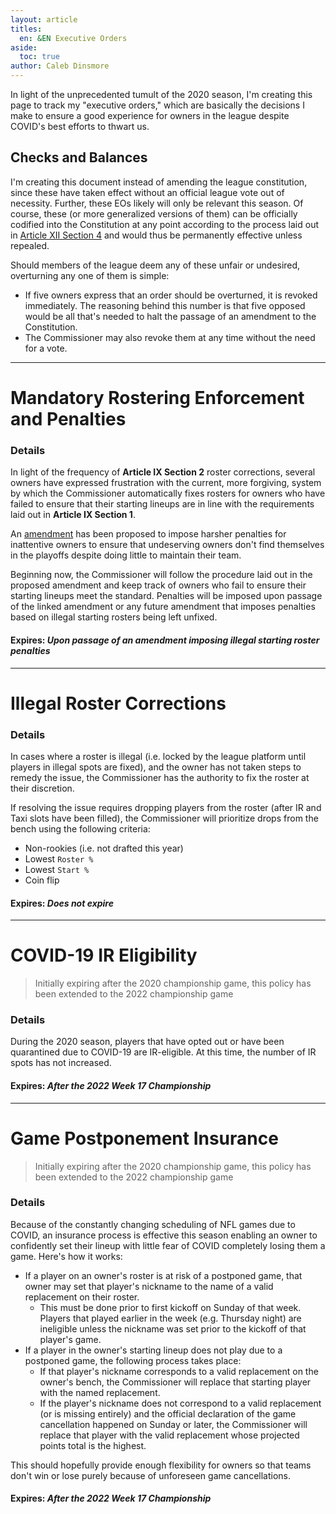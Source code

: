 ```yaml
---
layout: article
titles:
  en: &EN Executive Orders
aside:
  toc: true
author: Caleb Dinsmore
---
```


In light of the unprecedented tumult of the 2020 season, I'm creating this page to track my "executive orders," which are basically the decisions I make to ensure a good experience for owners in the league despite COVID's best efforts to thwart us.

## Checks and Balances

I'm creating this document instead of amending the league constitution, since these have taken effect without an official league vote out of necessity. Further, these EOs likely will only be relevant this season. Of course, these (or more generalized versions of them) can be officially codified into the Constitution at any point according to the process laid out in [Article XII Section 4](https://edusports.us/misc/constitution.html#article-xii---creating-new-league-rules) and would thus be permanently effective unless repealed.

Should members of the league deem any of these unfair or undesired, overturning any one of them is simple:

- If five owners express that an order should be overturned, it is revoked immediately. The reasoning behind this number is that five opposed would be all that's needed to halt the passage of an amendment to the Constitution.
- The Commissioner may also revoke them at any time without the need for a vote.

---

# Mandatory Rostering Enforcement and Penalties

### Details

In light of the frequency of **Article IX Section 2** roster corrections, several owners have expressed frustration with the current, more forgiving, system by which the Commissioner automatically fixes rosters for owners who have failed to ensure that their starting lineups are in line with the requirements laid out in **Article IX Section 1**.

An [amendment](https://github.com/calebdinsmore/edusports-site/pull/3) has been proposed to impose harsher penalties for inattentive owners to ensure that undeserving owners don't find themselves in the playoffs despite doing little to maintain their team.

Beginning now, the Commissioner will follow the procedure laid out in the proposed amendment and keep track of owners who fail to ensure their starting lineups meet the standard. Penalties will be imposed upon passage of the linked amendment or any future amendment that imposes penalties based on illegal starting rosters being left unfixed.

#### Expires: _Upon passage of an amendment imposing illegal starting roster penalties_

---

# Illegal Roster Corrections

### Details

In cases where a roster is illegal (i.e. locked by the league platform until players in illegal spots are fixed), and the owner has not taken steps to remedy the issue, the Commissioner has the authority to fix the roster at their discretion.

If resolving the issue requires dropping players from the roster (after IR and Taxi slots have been filled), the Commissioner will prioritize drops from the bench using the following criteria:

- Non-rookies (i.e. not drafted this year)
- Lowest `Roster %`
- Lowest `Start %`
- Coin flip

#### Expires: _Does not expire_

---

# COVID-19 IR Eligibility

> Initially expiring after the 2020 championship game, this policy has been extended to the 2022 championship game

### Details

During the 2020 season, players that have opted out or have been quarantined due to COVID-19 are IR-eligible. At this time, the number of IR spots has not increased.

#### Expires: _After the 2022 Week 17 Championship_

---

# Game Postponement Insurance

> Initially expiring after the 2020 championship game, this policy has been extended to the 2022 championship game

### Details

Because of the constantly changing scheduling of NFL games due to COVID, an insurance process is effective this season enabling an owner to confidently set their lineup with little fear of COVID completely losing them a game. Here's how it works:

- If a player on an owner's roster is at risk of a postponed game, that owner may set that player's nickname to the name of a valid replacement on their roster.
  - This must be done prior to first kickoff on Sunday of that week. Players that played earlier in the week (e.g. Thursday night) are ineligible unless the nickname was set prior to the kickoff of that player's game.
- If a player in the owner's starting lineup does not play due to a postponed game, the following process takes place:
  - If that player's nickname corresponds to a valid replacement on the owner's bench, the Commissioner will replace that starting player with the named replacement.
  - If the player's nickname does not correspond to a valid replacement (or is missing entirely) and the official declaration of the game cancellation happened on Sunday or later, the Commissioner will replace that player with the valid replacement whose projected points total is the highest.

This should hopefully provide enough flexibility for owners so that teams don't win or lose purely because of unforeseen game cancellations.

#### Expires: _After the 2022 Week 17 Championship_
